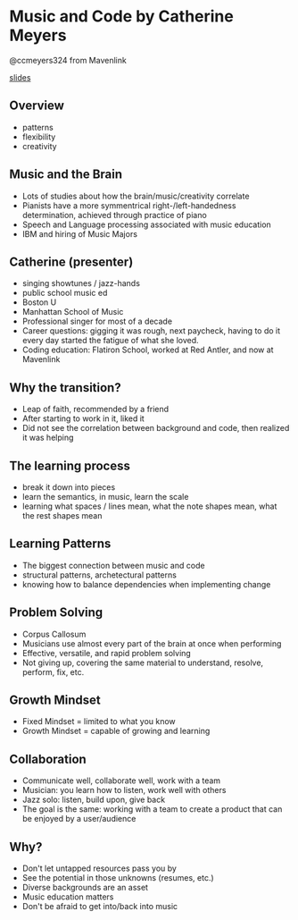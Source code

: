 # Music and Code by Catherine Meyers

@ccmeyers324 from Mavenlink

[slides](http://bit.ly/music-code)

## Overview

* patterns
* flexibility
* creativity

## Music and the Brain

* Lots of studies about how the brain/music/creativity correlate
* Pianists have a more symmentrical right-/left-handedness determination, achieved through practice of piano
* Speech and Language processing associated with music education
* IBM and hiring of Music Majors

## Catherine (presenter)

* singing showtunes / jazz-hands
* public school music ed
* Boston U
* Manhattan School of Music
* Professional singer for most of a decade
* Career questions: gigging it was rough, next paycheck, having to do it every day started the fatigue of what she loved.
* Coding education: Flatiron School, worked at Red Antler, and now at Mavenlink

## Why the transition?

* Leap of faith, recommended by a friend
* After starting to work in it, liked it
* Did not see the correlation between background and code, then realized it was helping

## The learning process

* break it down into pieces
* learn the semantics, in music, learn the scale
* learning what spaces / lines mean, what the note shapes mean, what the rest shapes mean

## Learning Patterns

* The biggest connection between music and code
* structural patterns, archetectural patterns
* knowing how to balance dependencies when implementing change

## Problem Solving

* Corpus Callosum
* Musicians use almost every part of the brain at once when performing
* Effective, versatile, and rapid problem solving
* Not giving up, covering the same material to understand, resolve, perform, fix, etc.

## Growth Mindset

* Fixed Mindset = limited to what you know
* Growth Mindset = capable of growing and learning

## Collaboration

* Communicate well, collaborate well, work with a team
* Musician: you learn how to listen, work well with others
* Jazz solo: listen, build upon, give back
* The goal is the same: working with a team to create a product that can be enjoyed by a user/audience

## Why?

* Don't let untapped resources pass you by
* See the potential in those unknowns (resumes, etc.)
* Diverse backgrounds are an asset
* Music education matters
* Don't be afraid to get into/back into music
